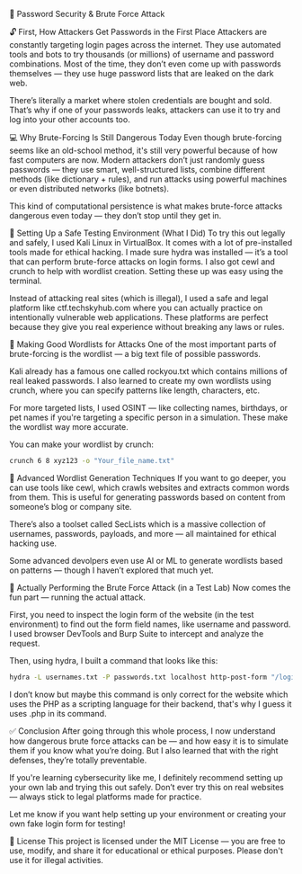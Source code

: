 🔐 Password Security & Brute Force Attack

🔓 First, How Attackers Get Passwords in the First Place
Attackers are constantly targeting login pages across the internet. They use automated tools and bots to try thousands (or millions) of username and password combinations. Most of the time, they don’t even come up with passwords themselves — they use huge password lists that are leaked on the dark web.

There’s literally a market where stolen credentials are bought and sold. That’s why if one of your passwords leaks, attackers can use it to try and log into your other accounts too.

💻 Why Brute-Forcing Is Still Dangerous Today
Even though brute-forcing seems like an old-school method, it's still very powerful because of how fast computers are now. Modern attackers don’t just randomly guess passwords — they use smart, well-structured lists, combine different methods (like dictionary + rules), and run attacks using powerful machines or even distributed networks (like botnets).

This kind of computational persistence is what makes brute-force attacks dangerous even today — they don’t stop until they get in.

🧪 Setting Up a Safe Testing Environment (What I Did)
To try this out legally and safely, I used Kali Linux in VirtualBox. It comes with a lot of pre-installed tools made for ethical hacking. I made sure hydra was installed — it’s a tool that can perform brute-force attacks on login forms. I also got cewl and crunch to help with wordlist creation. Setting these up was easy using the terminal.

Instead of attacking real sites (which is illegal), I used a safe and legal platform like ctf.techskyhub.com where you can actually practice on intentionally vulnerable web applications. These platforms are perfect because they give you real experience without breaking any laws or rules.

🧾 Making Good Wordlists for Attacks
One of the most important parts of brute-forcing is the wordlist — a big text file of possible passwords.

Kali already has a famous one called rockyou.txt which contains millions of real leaked passwords. I also learned to create my own wordlists using crunch, where you can specify patterns like length, characters, etc.

For more targeted lists, I used OSINT — like collecting names, birthdays, or pet names if you're targeting a specific person in a simulation. These make the wordlist way more accurate.

You can make your wordlist by crunch:
```bash
crunch 6 8 xyz123 -o "Your_file_name.txt"
```

🧠 Advanced Wordlist Generation Techniques
If you want to go deeper, you can use tools like cewl, which crawls websites and extracts common words from them. This is useful for generating passwords based on content from someone’s blog or company site.

There’s also a toolset called SecLists which is a massive collection of usernames, passwords, payloads, and more — all maintained for ethical hacking use.

Some advanced devolpers even use AI or ML to generate wordlists based on patterns — though I haven’t explored that much yet.

🚀 Actually Performing the Brute Force Attack (in a Test Lab)
Now comes the fun part — running the actual attack.

First, you need to inspect the login form of the website (in the test environment) to find out the form field names, like username and password. I used browser DevTools and Burp Suite to intercept and analyze the request.

Then, using hydra, I built a command that looks like this:
```bash
hydra -L usernames.txt -P passwords.txt localhost http-post-form "/login.php:user=^USER^&pass=^PASS^:Login failed"
```
I don’t know but maybe this command is only correct for the website which uses the PHP as a scripting language for their backend, that's why I guess it uses .php in its command.

✅ Conclusion
After going through this whole process, I now understand how dangerous brute force attacks can be — and how easy it is to simulate them if you know what you’re doing. But I also learned that with the right defenses, they’re totally preventable.

If you're learning cybersecurity like me, I definitely recommend setting up your own lab and trying this out safely. Don’t ever try this on real websites — always stick to legal platforms made for practice.

Let me know if you want help setting up your environment or creating your own fake login form for testing!

📄 License
This project is licensed under the MIT License — you are free to use, modify, and share it for educational or ethical purposes. Please don't use it for illegal activities.
